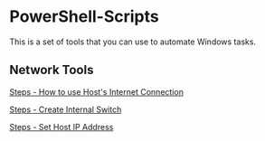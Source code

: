 # PowerShell-Scripts
This is a set of tools that you can use to automate Windows tasks.

## Network Tools
[Steps - How to use Host's Internet Connection](Docs\Steps%20-%20How%20to%20use%20Host's%20Internet%20Connection.md)

[Steps - Create Internal Switch](Docs\Steps%20-%20Create%20Internal%20Switch.md)

[Steps - Set Host IP Address](Docs\Steps%20-%20Set%20Host%20IP%20Address.md)